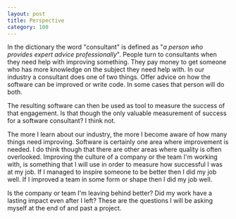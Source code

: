 ```yaml
---
layout: post
title: Perspective
category: 100
---
```

In the dictionary the word "consultant" is defined as "_a person who provides expert advice professionally_". People turn to consultants when they need help with improving something. They pay money to get someone who has more knowledge on the subject they need help with. In our industry a consultant does one of two things. Offer advice on how the software can be improved or write code. In some cases that person will do both.

The resulting software can then be used as tool to measure the success of that engagement. Is that though the only valuable measurement of success for a software consultant? I think not.

The more I learn about our industry, the more I become aware of how many things need improving. Software is certainly one area where improvement is needed. I do think though that there are other areas where quality is often overlooked. Improving the culture of a company or the team I'm working with, is something that I will use in order to measure how successful I was at my job. If I managed to inspire someone to be better then I did my job well. If I improved a team in some form or shape then I did my job well.

Is the company or team I'm leaving behind better? Did my work have a lasting impact even after I left? These are the questions I will be asking myself at the end of and past a project.
